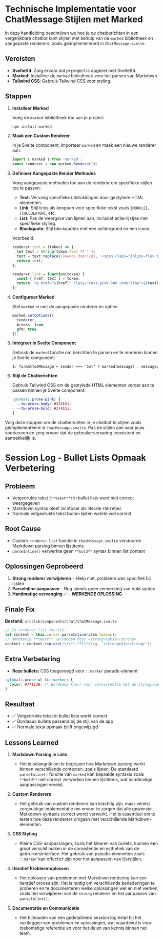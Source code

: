 # Technische Implementatie voor ChatMessage Stijlen met Marked

In deze handleiding beschrijven we hoe je de chatberichten in een vergelijkbare chatbot kunt stijlen met behulp van de `marked` bibliotheek en aangepaste renderers, zoals geïmplementeerd in `ChatMessage.svelte`.

## Vereisten
- **SvelteKit**: Zorg ervoor dat je project is opgezet met SvelteKit.
- **Marked**: Installeer de `marked` bibliotheek voor het parsen van Markdown.
- **Tailwind CSS**: Gebruik Tailwind CSS voor styling.

## Stappen

1. **Installeer Marked**
   
   Voeg de `marked` bibliotheek toe aan je project:
   ```bash
   npm install marked
   ```

2. **Maak een Custom Renderer**
   
   In je Svelte component, importeer `marked` en maak een nieuwe renderer aan:
   ```typescript
   import { marked } from 'marked';
   const renderer = new marked.Renderer();
   ```

3. **Definieer Aangepaste Render Methodes**
   
   Voeg aangepaste methodes toe aan de renderer om specifieke stijlen toe te passen:
   
   - **Text**: Vervang specifieke uitdrukkingen door gestylede HTML elementen.
   - **Link**: Stijl links als knoppen voor specifieke tekst zoals `[MODULE]`, `[CALCULATOR]`, etc.
   - **List**: Pas de weergave van lijsten aan, inclusief actie-lijstjes met specifieke styling.
   - **Blockquote**: Stijl blockquotes met een achtergrond en een icoon.

   Voorbeeld:
   ```typescript
   renderer.text = (token) => {
     let text = String(token.text ?? '');
     text = text.replace(/Gewoon doen!/gi, '<span class="inline-flex items-center bg-green-200 text-green-800 px-2 py-1 rounded-full font-bold text-sm">✅ Gewoon doen!</span>');
     return text;
   };
   
   renderer.link = function(token) {
     const { href, text } = token;
     return `<a href="${href}" class="text-pink-600 underline">${text}</a>`;
   };
   ```

4. **Configureer Marked**
   
   Stel `marked` in met de aangepaste renderer en opties:
   ```typescript
   marked.setOptions({
     renderer,
     breaks: true,
     gfm: true
   });
   ```

5. **Integreer in Svelte Component**
   
   Gebruik de `marked` functie om berichten te parsen en te renderen binnen je Svelte component:
   ```svelte
   $: formattedMessage = sender === 'bot' ? marked(message) : message;
   ```

6. **Stijl de Chatberichten**
   
   Gebruik Tailwind CSS om de gestylede HTML elementen verder aan te passen binnen je Svelte component:
   ```css
   :global(.prose-pink) {
     --tw-prose-body: #374151;
     --tw-prose-bold: #374151;
   }
   ```

Volg deze stappen om de chatberichten in je chatbot te stijlen zoals geïmplementeerd in `ChatMessage.svelte`. Pas de stijlen aan naar jouw voorkeuren en zorg ervoor dat de gebruikerservaring consistent en aantrekkelijk is.


# Session Log - Bullet Lists Opmaak Verbetering

## Probleem
- Vetgedrukte tekst (`**tekst**`) in bullet lists werd niet correct weergegeven
- Markdown syntax bleef zichtbaar als literale sterretjes
- Normale vetgedrukte tekst buiten lijsten werkte wel correct

## Root Cause
- Custom `renderer.list` functie in `ChatMessage.svelte` verstoorde Markdown parsing binnen lijstitems
- `parseInline()` verwerkte geen `**bold**` syntax binnen list context

## Oplossingen Geprobeerd
1. **Strong renderer verwijderen** - Hielp niet, probleem was specifiek bij lijsten
2. **ParseInline aanpassen** - Nog steeds geen verwerking van bold syntax
3. **Handmatige vervanging** ✅ - **WERKENDE OPLOSSING**

## Finale Fix
**Bestand:** `src/lib/components/chat/ChatMessage.svelte`
```javascript
// In renderer.list functie:
let content = this.parser.parseInline(item.tokens);
// Handmatig **tekst** vervangen door <strong>tekst</strong>
content = content.replace(/\*\*(.*?)\*\*/g, '<strong>$1</strong>');
```

## Extra Verbetering
- **Roze bullets:** CSS toegevoegd voor `::marker` pseudo-element
```css
:global(.prose ul li::marker) {
  color: #771138; /* Bordeaux kleur voor consistentie met de styleguide */
}
```

## Resultaat
- ✅ Vetgedrukte tekst in bullet lists werkt correct
- ✅ Bordeaux bullets passend bij de stijl van de app
- ✅ Normale tekst opmaak blijft ongewijzigd

## Lessons Learned

1. **Markdown Parsing in Lists**
   - Het is belangrijk om te begrijpen hoe Markdown parsing werkt binnen verschillende contexten, zoals lijsten. De standaard `parseInline()` functie van `marked` kan bepaalde syntaxis zoals `**bold**` niet correct verwerken binnen lijstitems, wat handmatige aanpassingen vereist.

2. **Custom Renderers**
   - Het gebruik van custom renderers kan krachtig zijn, maar vereist zorgvuldige implementatie om ervoor te zorgen dat alle gewenste Markdown-syntaxis correct wordt verwerkt. Het is essentieel om te testen hoe deze renderers omgaan met verschillende Markdown-elementen.

3. **CSS Styling**
   - Kleine CSS-aanpassingen, zoals het kleuren van bullets, kunnen een groot verschil maken in de consistentie en esthetiek van de gebruikersinterface. Het gebruik van pseudo-elementen zoals `::marker` kan effectief zijn voor het aanpassen van lijststijlen.

4. **Iteratief Probleemoplossen**
   - Het oplossen van problemen met Markdown rendering kan een iteratief proces zijn. Het is nuttig om verschillende benaderingen te proberen en te documenteren welke oplossingen wel en niet werken, zoals het verwijderen van de `strong` renderer en het aanpassen van `parseInline()`.

5. **Documentatie en Communicatie**
   - Het bijhouden van een gedetailleerd session log helpt bij het vastleggen van problemen en oplossingen, wat waardevol is voor toekomstige referentie en voor het delen van kennis binnen het team.
